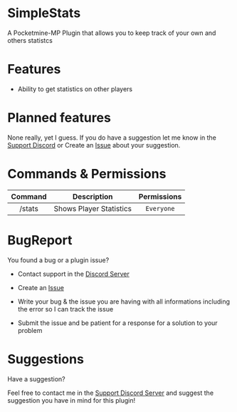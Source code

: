 # SimpleStats
A Pocketmine-MP Plugin that allows you to keep track of your own and others statistcs

# Features 


- Ability to get statistics on other players


# Planned features

None really, yet I guess.
If you do have a suggestion let me know in the [Support Discord](https://discord.gg/jWFB56RqUN) or Create an [Issue](https://github.com/Vecnavium/SimpleStats/issues/new) about your suggestion.

# Commands & Permissions 

|Command|Description|Permissions|
|:--:|:--:|:--:|
|/stats|Shows Player Statistics|`Everyone`|

# BugReport

You found a bug or a plugin issue?

- Contact support in the [Discord Server](https://discord.gg/jWFB56RqUN)

- Create an [Issue](https://github.com/Vecnavium/SimpleStats/issues/new)

- Write your bug & the issue you are having with all informations including the error so I can track the issue

- Submit the issue and be patient for a response for a solution to your problem

# Suggestions

Have a suggestion?

Feel free to contact me in the [Support Discord Server](https://discord.gg/jWFB56RqUN) and suggest the suggestion you have in mind for this plugin!

